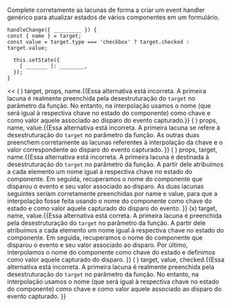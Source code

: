 >>
Complete corretamente as lacunas de forma a criar um event handler genérico para atualizar estados de vários componentes em um formulário.  
```
handleChange({ _________ }) {
const { name } = target;
const value = target.type === 'checkbox' ? target.checked : target.value;

  this.setState({
    [ _______ ]: ________,
  });
}
```
<<
( ) target, props, name.{{Essa alternativa está incorreta. A primeira lacuna é realmente preenchida pela desestruturação do `target` no parâmetro da função. No entanto, na interpolação usamos o nome (que será igual à respectiva chave no estado do componente) como chave e como valor aquele associado ao disparo do evento capturado.}}
( ) props, name, value.{{Essa alternativa está incorreta. A primeira lacuna se refere à desestruturação do `target` no parâmetro da função. As outras duas preenchem corretamente as lacunas referentes à interpolação da chave e o valor correspondente ao disparo do evento capturado.
}}
( ) props, target, name.{{Essa alternativa está incorreta. A primeira lacuna é destinada à desestruturação do `target` no parâmetro da função. A partir dele atribuímos a cada elemento um nome igual à respectiva chave no estado do componente. Em seguida, recuperamos o nome do componente que disparou o evento e seu valor associado ao disparo. As duas lacunas seguintes seriam corretamente preenchidas por name e value, para que a interpolação fosse feita usando o nome do componente como chave do estado e como valor aquele capturado do disparo do evento.
}}
(x) target, name, value.{{Essa alternativa está correta. A primeira lacuna é preenchida pela desestruturação do `target` no parâmetro da função. A partir dele atribuímos a cada elemento um nome igual à respectiva chave no estado do componente. Em seguida, recuperamos o nome do componente que disparou o evento e seu valor associado ao disparo. Por último, interpolamos o nome do componente como chave do estado e definimos como valor aquele capturado do disparo.
}}
( ) target, value, checked.{{Essa alternativa está incorreta. A primeira lacuna é realmente preenchida pela desestruturação do `target` no parâmetro da função. No entanto, na interpolação usamos o nome (que será igual à respectiva chave no estado do componente) como chave e como valor aquele associado ao disparo do evento capturado.
}}
